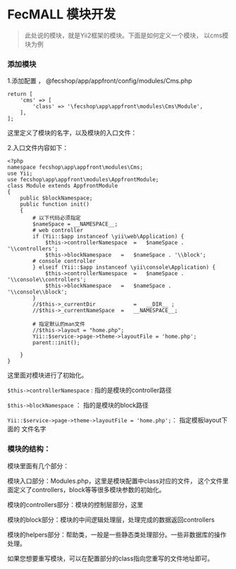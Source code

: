 FecMALL 模块开发
===============

> 此处说的模块，就是Yii2框架的模块。下面是如何定义一个模块，
> 以cms模块为例

### 添加模块

1.添加配置 ， @fecshop/app/appfront/config/modules/Cms.php

```
return [
	'cms' => [
		'class' => '\fecshop\app\appfront\modules\Cms\Module',
	],
];
```

这里定义了模块的名字，以及模块的入口文件：

2.入口文件内容如下：

```
<?php
namespace fecshop\app\appfront\modules\Cms;
use Yii;
use fecshop\app\appfront\modules\AppfrontModule;
class Module extends AppfrontModule
{
    public $blockNamespace;
    public function init()
    {
		# 以下代码必须指定
		$nameSpace = __NAMESPACE__;
		# web controller
		if (Yii::$app instanceof \yii\web\Application) {
			$this->controllerNamespace 	= 	$nameSpace . '\\controllers';
			$this->blockNamespace 	= 	$nameSpace . '\\block';
		# console controller
		} elseif (Yii::$app instanceof \yii\console\Application) {
			$this->controllerNamespace 	= 	$nameSpace . '\\console\\controllers';
			$this->blockNamespace 	= 	$nameSpace . '\\console\\block';
		}
		//$this->_currentDir			= 	__DIR__ ;
		//$this->_currentNameSpace	=   __NAMESPACE__;
		
		# 指定默认的man文件
		//$this->layout = "home.php";
		Yii::$service->page->theme->layoutFile = 'home.php';
		parent::init();  
		
    }
}

```

这里面对模块进行了初始化。

`$this->controllerNamespace` : 指的是模块的controller路径

`$this->blockNamespace` ： 指的是模块的block路径

`Yii::$service->page->theme->layoutFile = 'home.php';`： 指定模板layout下面的
文件名字

### 模块的结构：

模块里面有几个部分：

模块入口部分：Modules.php，这里是模块配置中class对应的文件，
这个文件里面定义了controllers，block等等很多模块参数的初始化。

模块的controllers部分：模块的控制层部分，这里

模块的block部分：模块的中间逻辑处理层，处理完成的数据返回controllers

模块的helpers部分：帮助类，一般是一些静态类处理部分。一些非数据库的操作处理。

如果您想要重写模块，可以在配置部分的class指向您重写的文件地址即可。













